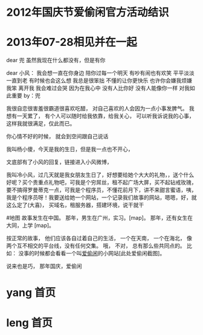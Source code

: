 # 2012年国庆节爱偷闲官方活动结识
# 2013年07-28相见并在一起
dear 兜
虽然我现在什么都没有，但是有你



dear 小风： 
我会想一直在你身边
陪你过每一个明天 
有吵有闹也有欢笑
平平淡淡一直到老 
有时候也会这么想 
我总是很笨拙
不懂的让你更快乐 
也许你会嫌我烦嫌我笨
离开我
我会难过会哭 
因为在我心中
没有人比你好
没有人能像你一样
对我如此重要
by：兜

我很自恋很害羞很霸道很喜欢吃醋，
对自己喜欢的人会因为一点小事发脾气。
我想有一天累了，
有个人可以随时给我依靠，给我关心，
可以听我诉说我的心事，这样我就很满足，仅此而已。


你心情不好的时候， 就会到空间跟自己说话



我叫杨小傻，今天是我的生日，但是我一点也不开心，

文底部有了小风的回复，链接进入小风微博，















我叫冷小风，过几天就是我女朋友生日了，好想要给她个大大的礼物，，送个什么好呢？买个贵重点礼物吧，可我是个穷屌丝，租不起广场大屏，买不起钻戒玫瑰，要不搞得罗曼蒂克一点，可我是个程序员，不懂花前月下，讲不来甜言蜜语，咦，我是个程序员呀！我要送给她一个网站，一个记录我们故事的网站，嗯嗯，好，就这么定了(大喜)，
买域名，租服务器，搭建环境，说干就干





































#地图
故事发生在中国。
那年，男生在广州，实习。[map]。
那年，还有女生在大同，上学 [map]。


按正常的故事， 他们应该各自过着自己的生活， 一个在天南， 一个在海北， 像两个互不相交的平台线，没有任何交集。
哦， 不对， 总有那么些共同点的。 比如： 没事的时候都会看看一个叫[爱偷闲](www.itouxian.com)的小网站[此处爱偷闲截图]。

说来也是巧， 那年国庆，爱偷闲




# yang 首页
# leng 首页




















